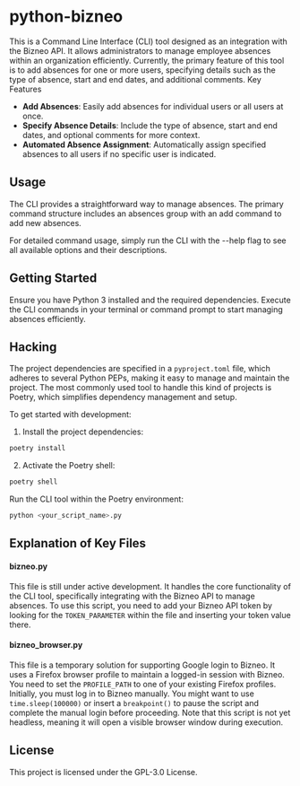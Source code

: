 # python-bizneo

This is a Command Line Interface (CLI) tool designed as an integration with the Bizneo API. It allows administrators to manage employee absences within an organization efficiently. Currently, the primary feature of this tool is to add absences for one or more users, specifying details such as the type of absence, start and end dates, and additional comments.
Key Features

* **Add Absences**: Easily add absences for individual users or all users at once.
* **Specify Absence Details**: Include the type of absence, start and end dates, and optional comments for more context.
* **Automated Absence Assignment**: Automatically assign specified absences to all users if no specific user is indicated.

## Usage

The CLI provides a straightforward way to manage absences. The primary command structure includes an absences group with an add command to add new absences.

For detailed command usage, simply run the CLI with the --help flag to see all available options and their descriptions.

## Getting Started

Ensure you have Python 3 installed and the required dependencies. Execute the CLI commands in your terminal or command prompt to start managing absences efficiently.

## Hacking

The project dependencies are specified in a `pyproject.toml` file, which adheres to several Python PEPs, making it easy to manage and maintain the project. The most commonly used tool to handle this kind of projects is Poetry, which simplifies dependency management and setup.

To get started with development:

1. Install the project dependencies:

```sh
poetry install
```

2. Activate the Poetry shell:

```sh
poetry shell
```

Run the CLI tool within the Poetry environment:

```sh
python <your_script_name>.py
```

## Explanation of Key Files

#### bizneo.py

This file is still under active development. It handles the core functionality of the CLI tool, specifically integrating with the Bizneo API to manage absences. To use this script, you need to add your Bizneo API token by looking for the `TOKEN_PARAMETER` within the file and inserting your token value there.

#### bizneo_browser.py

This file is a temporary solution for supporting Google login to Bizneo. It uses a Firefox browser profile to maintain a logged-in session with Bizneo. You need to set the `PROFILE_PATH` to one of your existing Firefox profiles. Initially, you must log in to Bizneo manually. You might want to use `time.sleep(100000)` or insert a `breakpoint()` to pause the script and complete the manual login before proceeding. Note that this script is not yet headless, meaning it will open a visible browser window during execution.

## License

This project is licensed under the GPL-3.0 License.

